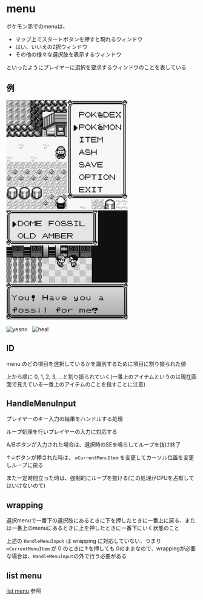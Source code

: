 # menu

ポケモン赤でのmenuは、

- マップ上でスタートボタンを押すと現れるウィンドウ
- はい、いいえの2択ウィンドウ
- その他の様々な選択肢を表示するウィンドウ

といったようにプレイヤーに選択を要求するウィンドウのことを表している

## 例  

<img src="../docs/image/menu/menu.jpg" width="320px" height="288px" alt="start"> &nbsp; <img src="../docs/image/menu/fossil.png" width="320px" height="288px" alt="fossil">

<img src="https://imgur.com/rJQSNz1.png" width="320px" height="288px" alt="yesno"> &nbsp; <img src="https://imgur.com/wRa62p9.png" width="320px" height="288px" alt="heal">

## ID

menu のどの項目を選択しているかを識別するために項目に割り振られた値

上から順に 0, 1, 2, 3, ...と割り振られていく(一番上のアイテムというのは現在画面で見えている一番上のアイテムのことを指すことに注意)

## HandleMenuInput

プレイヤーのキー入力の結果をハンドルする処理

ループ処理を行いプレイヤーの入力に対応する

A/Bボタンが入力された場合は、選択時のSEを鳴らしてループを抜け終了

↑↓ボタンが押された時は、 `wCurrentMenuItem` を変更してカーソル位置を変更しループに戻る

また一定時間立った時は、強制的にループを抜ける(この処理がCPUを占有してはいけないので)

## wrapping

選択menuで一番下の選択肢にあるときに下を押したときに一番上に戻る、または一番上のmenuにあるときに上を押したときに一番下にいく状態のこと

上述の `HandleMenuInput` は wrapping に対応していない、つまり `wCurrentMenuItem` が 0 のときに↑を押しても 0のままなので、wrappingが必要な場合は、`HandleMenuInput`の外で行う必要がある

## list menu

[list menu](./list_menu.md) 参照
